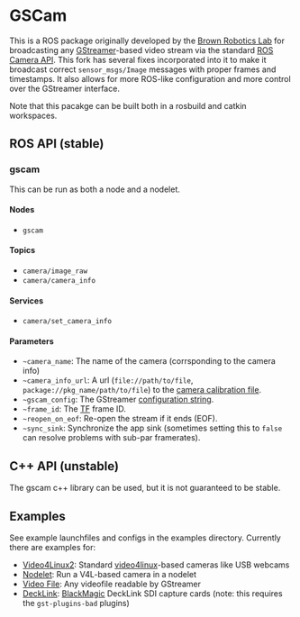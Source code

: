 GSCam
=====

This is a ROS package originally developed by the [Brown Robotics
Lab](http://robotics.cs.brown.edu/) for broadcasting any
[GStreamer](http://gstreamer.freedesktop.org/)-based video stream via the
standard [ROS Camera API](http://ros.org/wiki/camera_drivers). This fork has
several fixes incorporated into it to make it broadcast correct
`sensor_msgs/Image` messages with proper frames and timestamps. It also allows
for more ROS-like configuration and more control over the GStreamer interface.

Note that this pacakge can be built both in a rosbuild and catkin workspaces.

ROS API (stable)
----------------

### gscam

This can be run as both a node and a nodelet.

#### Nodes
 * `gscam`

#### Topics
 * `camera/image_raw`
 * `camera/camera_info`

#### Services
 * `camera/set_camera_info`

#### Parameters
 * `~camera_name`: The name of the camera (corrsponding to the camera info)
 * `~camera_info_url`: A url (`file://path/to/file`, `package://pkg_name/path/to/file`) to the [camera calibration file](http://www.ros.org/wiki/camera_calibration_parsers#File_formats).
 * `~gscam_config`: The GStreamer [configuration string](http://wiki.oz9aec.net/index.php?title=Gstreamer_cheat_sheet&oldid=1829).
 * `~frame_id`: The [TF](http://www.ros.org/wiki/tf) frame ID.
 * `~reopen_on_eof`: Re-open the stream if it ends (EOF).
 * `~sync_sink`: Synchronize the app sink (sometimes setting this to `false` can resolve problems with sub-par framerates).

C++ API (unstable)
------------------

The gscam c++ library can be used, but it is not guaranteed to be stable. 

Examples
--------

See example launchfiles and configs in the examples directory. Currently there
are examples for:
 * [Video4Linux2](examples/v4l.launch): Standard
   [video4linux](http://en.wikipedia.org/wiki/Video4Linux)-based cameras like
   USB webcams
 * [Nodelet](examples/gscam_nodelet.launch): Run a V4L-based camera in a nodelet
 * [Video File](examples/videofile.launch): Any videofile readable by GStreamer
 * [DeckLink](examples/decklink.launch):
   [BlackMagic](http://www.blackmagicdesign.com/products/decklink/models)
   DeckLink SDI capture cards (note: this requires the `gst-plugins-bad` plugins)
